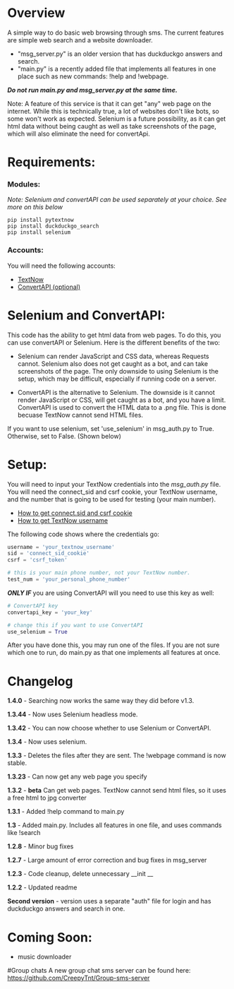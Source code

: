 # Overview
A simple way to do basic web browsing through sms. The current features are simple web search and a website downloader.

* "msg_server.py" is an older version that has duckduckgo answers and search.
* "main.py" is a recently added file that implements all features in one place such as new commands: !help and !webpage.

***Do not run main.py and msg_server.py at the same time.***

Note: A feature of this service is that it can get "any" web page on the internet. While this is technically true, a
lot of websites don't like bots, so some won't work as expected. Selenium is a future possibility, as it can get html
data without being caught as well as take screenshots of the page, which will also eliminate the need for convertApi.



# Requirements:
### Modules:
*Note: Selenium and convertAPI can be used separately at your choice. See more on this below*
```
pip install pytextnow
pip install duckduckgo_search
pip install selenium
```
### Accounts:
You will need the following accounts:

* [TextNow](https://www.textnow.com/)
* [ConvertAPI (optional)](https://www.convertapi.com/)
# Selenium and ConvertAPI:
This code has the ability to get html data from web pages. To do this, you can use convertAPI or Selenium. Here is the
different benefits of the two:

* Selenium can render JavaScript and CSS data, whereas Requests cannot. Selenium also does not get caught as a bot, and
can take screenshots of the page. The only downside to using Selenium is the setup, which may be difficult, especially
if running code on a server.


* ConvertAPI is the alternative to Selenium. The downside is it cannot render JavaScript or CSS, will get caught as a
bot, and you have a limit. ConvertAPI is used to convert the HTML data to a .png file. This is done becuase TextNow
cannot send HTML files.

If you want to use selenium, set 'use_selenium' in msg_auth.py to True. Otherwise, set to False. (Shown below)

# Setup:

You will need to input your TextNow credentials into the *msg_auth.py* file. You will need the connect_sid and csrf cookie,
your TextNow username, and the number that is going to be used for testing (your main number).

* [How to get connect.sid and csrf cookie](https://github.com/leogomezz4t/PyTextNow_API/raw/main/get_cookie.mp4)
* [How to get TextNow username](https://github.com/leogomezz4t/PyTextNow_API/raw/main/get_username.mp4)

The following code shows where the credentials go:
```python
username = 'your_textnow_username'
sid = 'connect_sid_cookie'
csrf = 'csrf_token'

# this is your main phone number, not your TextNow number.
test_num = 'your_personal_phone_number'
```
**_ONLY IF_** you are using ConvertAPI will you need to use this key as well:
```python
# ConvertAPI key
convertapi_key = 'your_key'

# change this if you want to use ConvertAPI
use_selenium = True
```

After you have done this, you may run one of the files. If you are not sure which one to run, do main.py as that one
implements all features at once.

# Changelog
**1.4.0** - Searching now works the same way they did before v1.3.

**1.3.44** - Now uses Selenium headless mode.

**1.3.42** - You can now choose whether to use Selenium or ConvertAPI.

**1.3.4** - Now uses selenium.

**1.3.3** - Deletes the files after they are sent. The !webpage command is now stable.

**1.3.23** - Can now get any web page you specify

**1.3.2** - **beta** Can get web pages. TextNow cannot send html files, so it uses a free html to jpg converter

**1.3.1** - Added !help command to main.py

**1.3** - Added main.py. Includes all features in one file, and uses commands like !search

**1.2.8** - Minor bug fixes

**1.2.7** - Large amount of error correction and bug fixes in msg_server

**1.2.3** - Code cleanup, delete unnecessary __init __

**1.2.2** - Updated readme

**Second version** -  version uses a separate "auth" file for login and has duckduckgo answers and search in one.


# Coming Soon:
- music downloader

#Group chats
A new group chat sms server can be found here: https://github.com/CreepyTnt/Group-sms-server
